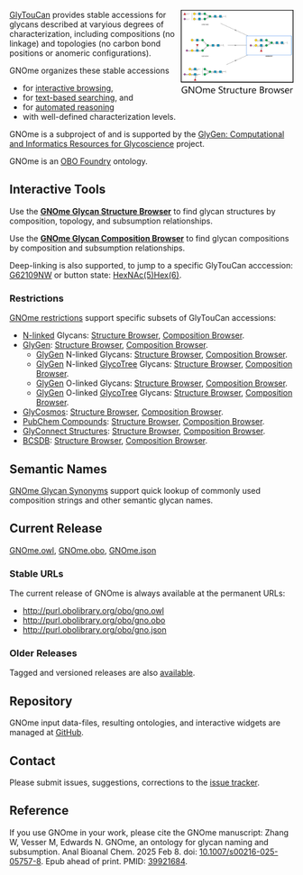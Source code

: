 <A href="https://gnome.glyomics.org/StructureBrowser.html"><img align="right" width="200px" src="img/GNOme Structure Browser Button.png"/></A> [GlyTouCan](http://glytoucan.org) provides stable accessions for glycans described at varyious degrees of characterization, including compositions (no linkage) and topologies (no carbon bond positions or anomeric configurations). 

GNOme organizes these stable accessions  
* for [interactive browsing](#interactive-tools),
* for [text-based searching](#semantic-names), and
* for [automated reasoning](#current-release)
* with well-defined characterization levels.

GNOme is a subproject of and is supported by the [GlyGen: Computational and Informatics Resources for Glycoscience](http://glygen.org/) project. 

GNOme is an [OBO Foundry](http://obofoundry.org/ontology/gno) ontology.

## Interactive Tools
Use the **[GNOme Glycan Structure Browser](https://gnome.glyomics.org/StructureBrowser.html)** to find glycan structures by composition, topology, and subsumption relationships. 

Use the **[GNOme Glycan Composition Browser](https://gnome.glyomics.org/CompositionBrowser.html)** to find glycan compositions by composition and subsumption relationships.

Deep-linking is also supported, to jump to a specific GlyTouCan acccession: [G62109NW](https://gnome.glyomics.org/StructureBrowser.html?focus=G62109NW) or button state: [HexNAc(5)Hex(6)](https://gnome.glyomics.org/StructureBrowser.html?HexNAc=5&Hex=6).


### Restrictions ###
[GNOme restrictions](restrictions) support specific subsets of GlyTouCan accessions:
* [N-linked](https://glycomotif.glyomics.org/glycomotifdev/GGM.001001#Alignments) Glycans: [Structure Browser](https://gnome.glyomics.org/restrictions/NGlycans.StructureBrowser.html), [Composition Browser](https://gnome.glyomics.org/restrictions/NGlycans.CompositionBrowser.html).
* [GlyGen](http://glygen.org): [Structure Browser](https://gnome.glyomics.org/restrictions/GlyGen.StructureBrowser.html), [Composition Browser](https://gnome.glyomics.org/restrictions/GlyGen.CompositionBrowser.html).
  * [GlyGen](http://glygen.org) N-linked Glycans: [Structure Browser](https://gnome.glyomics.org/restrictions/GlyGen_NGlycans.StructureBrowser.html), [Composition Browser](https://gnome.glyomics.org/restrictions/GlyGen_NGlycans.CompositionBrowser.html).
  * [GlyGen](http://glygen.org) N-linked [GlycoTree](https://sandbox.glyomics.org/) Glycans: [Structure Browser](https://gnome.glyomics.org/restrictions/GlycoTree_NGlycans.StructureBrowser.html), [Composition Browser](https://gnome.glyomics.org/restrictions/GlycoTree_NGlycans.CompositionBrowser.html).
  * [GlyGen](http://glygen.org) O-linked Glycans: [Structure Browser](https://gnome.glyomics.org/restrictions/GlyGen_OGlycans.StructureBrowser.html), [Composition Browser](https://gnome.glyomics.org/restrictions/GlyGen_OGlycans.CompositionBrowser.html).
  * [GlyGen](http://glygen.org) O-linked [GlycoTree](https://sandbox.glyomics.org/) Glycans: [Structure Browser](https://gnome.glyomics.org/restrictions/GlycoTree_OGlycans.StructureBrowser.html), [Composition Browser](https://gnome.glyomics.org/restrictions/GlycoTree_OGlycans.CompositionBrowser.html).
* [GlyCosmos](https://glycosmos.org/glycans/index): [Structure Browser](https://gnome.glyomics.org/restrictions/GlyCosmos.StructureBrowser.html), [Composition Browser](https://gnome.glyomics.org/restrictions/GlyCosmos.CompositionBrowser.html).
* [PubChem Compounds](https://pubchem.ncbi.nlm.nih.gov/): [Structure Browser](https://gnome.glyomics.org/restrictions/PubChemCID.StructureBrowser.html), [Composition Browser](https://gnome.glyomics.org/restrictions/PubChemCID.CompositionBrowser.html).
* [GlyConnect Structures](https://glyconnect.expasy.org/): [Structure Browser](https://gnome.glyomics.org/restrictions/GlyConnect.StructureBrowser.html), [Composition Browser](https://gnome.glyomics.org/restrictions/GlyConnect.CompositionBrowser.html).
* [BCSDB](http://csdb.glycoscience.ru/bacterial/): [Structure Browser](https://gnome.glyomics.org/restrictions/BCSDB.StructureBrowser.html), [Composition Browser](https://gnome.glyomics.org/restrictions/BCSDB.CompositionBrowser.html).

## Semantic Names
[GNOme Glycan Synonyms](data/exact_synonym.txt) support quick lookup of commonly used composition strings and other semantic glycan names. 

## Current Release
[GNOme.owl](https://github.com/glygen-glycan-data/GNOme/releases/latest/download/GNOme.owl), 
[GNOme.obo](https://github.com/glygen-glycan-data/GNOme/releases/latest/download/GNOme.obo), 
[GNOme.json](https://github.com/glygen-glycan-data/GNOme/releases/latest/download/GNOme.json)

### Stable URLs
The current release of GNOme is always available at the permanent URLs: 
* http://purl.obolibrary.org/obo/gno.owl
* http://purl.obolibrary.org/obo/gno.obo
* http://purl.obolibrary.org/obo/gno.json

### Older Releases
Tagged and versioned releases are also [available](https://github.com/glygen-glycan-data/GNOme/releases).

## Repository
GNOme input data-files, resulting ontologies, and interactive widgets are managed at [GitHub](https://github.com/glygen-glycan-data/GNOme). 

## Contact
Please submit issues, suggestions, corrections to the [issue tracker](https://github.com/glygen-glycan-data/GNOme/issues).

## Reference
If you use GNOme in your work, please cite the GNOme manuscript: Zhang W, Vesser M, Edwards N. GNOme, an ontology for glycan naming and subsumption. Anal Bioanal Chem. 2025 Feb 8. doi: [10.1007/s00216-025-05757-8](https://doi.org/10.1007/s00216-025-05757-8). Epub ahead of print. PMID: [39921684](https://pubmed.ncbi.nlm.nih.gov/39921684/).

